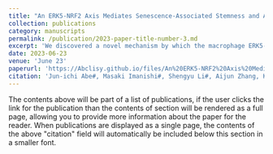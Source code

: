 ```yaml
---
title: "An ERK5-NRF2 Axis Mediates Senescence-Associated Stemness and Atherosclerosis. Circulation Research (2023)"
collection: publications
category: manuscripts
permalink: /publication/2023-paper-title-number-3.md
excerpt: 'We discovered a novel mechanism by which the macrophage ERK5-NRF2 axis develops a unique senescence-associated secretory phenotype/stemness phenotype by upregulating AHR to engender atherogenesis. The finding of senescence-associated stemness phenotype provides a molecular explanation to resolve the paradox of senescence in proliferative plaque by permitting myeloid cells to escape the senescence-induced cell cycle arrest during atherosclerosis formation.'
date: 2023-06-23
venue: 'June 23'
paperurl: 'https://Abclisy.github.io/files/An%20ERK5-NRF2%20Axis%20Mediates%20Senescence-Associated%20Stemness%20and%20Atherosclerosis.pdf'
citation: 'Jun-ichi Abe#, Masaki Imanishi#, Shengyu Li#, Aijun Zhang, Kyung Ae Ko, Venkata S.K. Samanthapudi, Ling-Ling Lee, Angelica Paniagua Bojorges, Young Jin Gi, Brian P. Hobbs, Anita Deswal, Joerg Herrmann, Steven H. Lin, Eduardo N. Chini, Ying H. Shen, Keri L. Schadler, Thi-Hong-Minh Nguyen, Anisha A. Gupte, Cielito Reyes-Gibby, Sai-Ching J. Yeung, Rei J. Abe, Elizabeth A. Olmsted-Davis, Sunil Krishnan, Robert Dantzer, Nicolas L. Palaskas, John P. Cooke, Henry J. Pownall, Momoko Yoshimoto, Keigi Fujiwara, Dale J. Hamilton, Jared K. Burks, Guangyu Wang*, Nhat-Tu Le* and Sivareddy Kotla*'
---
```


The contents above will be part of a list of publications, if the user clicks the link for the publication than the contents of section will be rendered as a full page, allowing you to provide more information about the paper for the reader. When publications are displayed as a single page, the contents of the above "citation" field will automatically be included below this section in a smaller font.
